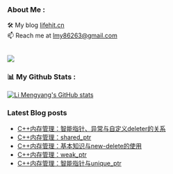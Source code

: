 ### About Me : 

🛠 My blog <a href="https://lifehit.cn/">lifehit.cn</a><br>
📫 Reach me at <a href="mailto:lmy86263@gmail.com">lmy86263@gmail.com</a><br><br>

<p><img src="https://gpvc.arturio.dev/limeya"><p>

### 📊 My Github Stats :
[![Li Mengyang's GitHub stats](https://github-readme-stats.vercel.app/api?username=limeya&show_icons=true&theme=dracula)](https://github.com/limeya/limeya)

### Latest Blog posts
<!-- BLOG-POST-LIST:START -->
- [C++内存管理：智能指针、异常与自定义deleter的关系](https://limeya.github.io/2022/11/24/bian-cheng-zhi-dao/c-nei-cun-guan-li-zhi-neng-zhi-zhen-yi-chang-yu-zi-ding-yi-deleter-de-guan-xi/)
- [C++内存管理：shared_ptr](https://limeya.github.io/2022/11/20/bian-cheng-zhi-dao/c-nei-cun-guan-li-shared-ptr/)
- [C++内存管理：基本知识与new-delete的使用](https://limeya.github.io/2022/11/16/bian-cheng-zhi-dao/c-nei-cun-guan-li-ji-ben-zhi-shi-yu-new-delete-de-shi-yong/)
- [C++内存管理：weak_ptr](https://limeya.github.io/2022/11/13/bian-cheng-zhi-dao/c-nei-cun-guan-li-weak-ptr/)
- [C++内存管理：智能指针与unique_ptr](https://limeya.github.io/2022/11/12/bian-cheng-zhi-dao/c-nei-cun-guan-li-zhi-neng-zhi-zhen-yu-unique-ptr/)
<!-- BLOG-POST-LIST:END -->

